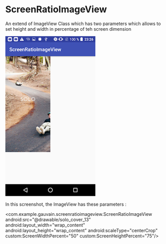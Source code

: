# ScreenRatioImageView
An extend of ImageView Class which has two parameters which allows to set height and width in percentage of teh screen dimension

![alt text](screenshot/Screenshot_20170204-232612.png "screenshot")

In this screenshot, the ImageView has these parameters :

<com.example.gauvain.screenratioimageview.ScreenRatioImageView
    android:src="@drawable/solo_cover_13"
    android:layout_width="wrap_content"
    android:layout_height="wrap_content"
    android:scaleType="centerCrop"
    custom:ScreenWidthPercent="50"
    custom:ScreenHeightPercent="75"/>

